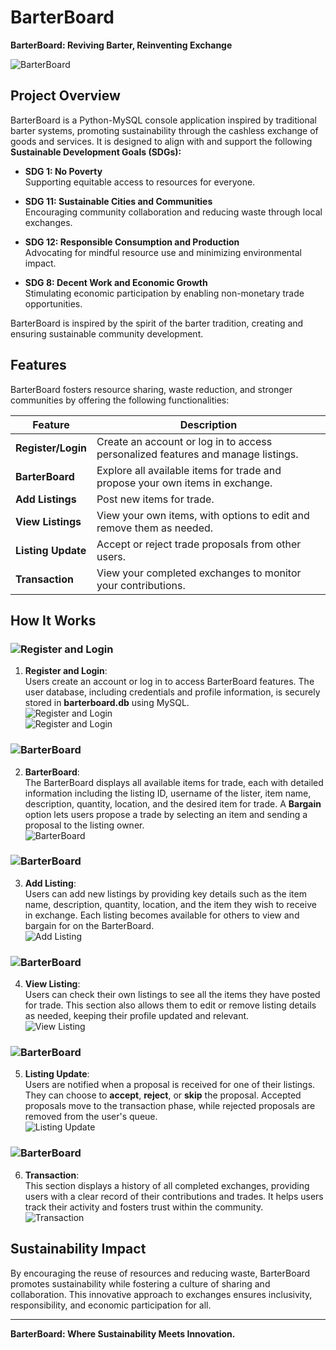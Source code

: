 # **BarterBoard**  
**BarterBoard: Reviving Barter, Reinventing Exchange**  

![BarterBoard](images/1.png)  

## **Project Overview**  
BarterBoard is a Python-MySQL console application inspired by traditional barter systems, promoting sustainability through the cashless exchange of goods and services. It is designed to align with and support the following **Sustainable Development Goals (SDGs):**  

- **SDG 1: No Poverty**  
  Supporting equitable access to resources for everyone.  

- **SDG 11: Sustainable Cities and Communities**  
  Encouraging community collaboration and reducing waste through local exchanges.  

- **SDG 12: Responsible Consumption and Production**  
  Advocating for mindful resource use and minimizing environmental impact.  

- **SDG 8: Decent Work and Economic Growth**  
  Stimulating economic participation by enabling non-monetary trade opportunities.  

BarterBoard is inspired by the spirit of the barter tradition, creating and ensuring sustainable community development.  

## **Features**  
BarterBoard fosters resource sharing, waste reduction, and stronger communities by offering the following functionalities:  

| **Feature**         | **Description**                                                                 |
|----------------------|---------------------------------------------------------------------------------|
| **Register/Login**   | Create an account or log in to access personalized features and manage listings. |
| **BarterBoard**      | Explore all available items for trade and propose your own items in exchange.   |
| **Add Listings**     | Post new items for trade.                                                      |
| **View Listings**    | View your own items, with options to edit and remove them as needed.            |
| **Listing Update**   | Accept or reject trade proposals from other users.                             |
| **Transaction**      | View your completed exchanges to monitor your contributions.                   |

## **How It Works**  

### ![Register and Login](images/7.png)  
1. **Register and Login**:  
   Users create an account or log in to access BarterBoard features. The user database, including credentials and profile information, is securely stored in **barterboard.db** using MySQL.  
   ![Register and Login](gif/register.gif)  
   ![Register and Login](gif/login.gif)  

### ![BarterBoard](images/2.png)  
2. **BarterBoard**:  
   The BarterBoard displays all available items for trade, each with detailed information including the listing ID, username of the lister, item name, description, quantity, location, and the desired item for trade. A **Bargain** option lets users propose a trade by selecting an item and sending a proposal to the listing owner.  
   ![BarterBoard](gif/barterboard.gif)  

### ![BarterBoard](images/3.png)  
3. **Add Listing**:  
   Users can add new listings by providing key details such as the item name, description, quantity, location, and the item they wish to receive in exchange. Each listing becomes available for others to view and bargain for on the BarterBoard.  
   ![Add Listing](gif/add_listing.gif)  

### ![BarterBoard](images/4.png)  
4. **View Listing**:  
   Users can check their own listings to see all the items they have posted for trade. This section also allows them to edit or remove listing details as needed, keeping their profile updated and relevant.  
   ![View Listing](gif/view_listing.gif)  

### ![BarterBoard](images/5.png)  
5. **Listing Update**:  
   Users are notified when a proposal is received for one of their listings. They can choose to **accept**, **reject**, or **skip** the proposal. Accepted proposals move to the transaction phase, while rejected proposals are removed from the user's queue.  
   ![Listing Update](gif/listing_update.gif)  

### ![BarterBoard](images/6.png)
6. **Transaction**:  
   This section displays a history of all completed exchanges, providing users with a clear record of their contributions and trades. It helps users track their activity and fosters trust within the community.  
   ![Transaction](gif/transactions.gif)  

## **Sustainability Impact**  
By encouraging the reuse of resources and reducing waste, BarterBoard promotes sustainability while fostering a culture of sharing and collaboration. This innovative approach to exchanges ensures inclusivity, responsibility, and economic participation for all.  

---
**BarterBoard: Where Sustainability Meets Innovation.**  